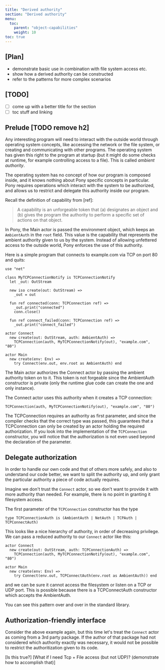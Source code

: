 ```yaml
---
title: "Derived authority"
section: "Derived authority"
menu:
  toc:
    parent: "object-capabilities"
    weight: 10
toc: true
---
```


## [Plan]

* demonstrate basic use in combination with file system access etc.
* show how a derived authority can be constructed
* refer to the patterns for more complex scenarios

## [TODO]

* [ ] come up with a better title for the section
* [ ] toc stuff and linking

## Prelude [TODO remove h2]

Any interesting program will need to interact with the outside world through operating system concepts, like accessing the network or the file system, or creating and communicating with other programs.
The operating system has given this right to the program at startup (but it might do some checks at runtime, for example controlling access to a file). This is called *ambient authority*.

The operating system has no concept of how our program is composed inside, and it knows nothing about Pony specific concepts in particular. Pony requires operations which interact with the system
to be authorized, and allows us to restrict and delegate this authority inside our program.

Recall the definition of capability from [ref]:

> A capability is an unforgeable token that (a) designates an object and (b) gives the program the authority to perform a specific set of actions on that object.

In Pony, the Main actor is passed the environment object, which keeps an `AmbientAuth` in the `root` field. This value is the capability that represents the ambient authority given to us by the system.
Instead of allowing unfettered access to the outside world, Pony enforces the use of this authority.

Here is a simple program that connects to example.com via TCP on port 80 and quits:

```pony
use "net"

class MyTCPConnectionNotify is TCPConnectionNotify
  let _out: OutStream

  new iso create(out: OutStream) =>
    _out = out

  fun ref connected(conn: TCPConnection ref) =>
    _out.print("connected")
    conn.close()

  fun ref connect_failed(conn: TCPConnection ref) =>
    _out.print("connect_failed")

actor Connect
  new create(out: OutStream, auth: AmbientAuth) =>
    TCPConnection(auth, MyTCPConnectionNotify(out), "example.com", "80")

actor Main
  new create(env: Env) =>
    try Connect(env.out, env.root as AmbientAuth) end
```

The Main actor authorizes the Connect actor by passing the ambient authority token on to it. This token is not forgeable since the AmbientAuth constructor is private (only the runtime glue code
can create the one and only instance).

The Connect actor uses this authority when it creates a TCP connection:

```pony
TCPConnection(auth, MyTCPConnectionNotify(out), "example.com", "80")
```

The TCPConnection requires an authority as first parameter, and since the compiler checks that
the correct type was passed, this guarantees that a TCPConnection can only be created by an
actor holding the required authorization. If you look into the implementation of the `TCPConnection`
constructor, you will notice that the authorization is not even used beyond the declaration of the
parameter.

## Delegate authorization

In order to handle our own code and that of others more safely, and also to understand our code better,
we want to split the authority up, and only grant the particular authority a piece of code actually
requires.

Imagine we don't trust the `Connect` actor, so we don't want to provide it with more authority
than needed. For example, there is no point in granting it filesystem access.

The first parameter of the `TCPConnection` constructor has the type

```pony
type TCPConnectionAuth is (AmbientAuth | NetAuth | TCPAuth | TCPConnectAuth)
```

This looks like a nice hierarchy of authority, in order of decreasing privilege. We can pass
a reduced authority to our `Connect` actor like this:

```pony
actor Connect
  new create(out: OutStream, auth: TCPConnectionAuth) =>
    TCPConnection(auth, MyTCPConnectionNotify(out), "example.com", "80")

actor Main
  new create(env: Env) =>
    try Connect(env.out, TCPConnectAuth(env.root as AmbientAuth)) end
```

and we can be sure it cannot access the filesystem or listen on a TCP or UDP port. This is possible
because there is a TCPConnectAuth constructor which accepts the AmbientAuth.

You can see this pattern over and over in the standard library.

## Authorization-friendly interface

Consider the above example again, but this time let's treat the `Connect` actor as coming from
a 3rd party package. If the author of that package had not considered which authority exactly
was necessary, it would not be possible to restrict the authoritization given to its code.

[Is this true?]
[What if I need Tcp + File access (but not UDP)? (demonstrate how to accomplish that)]
